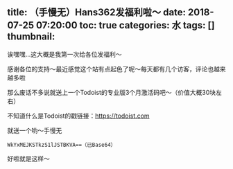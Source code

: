 title: （手慢无）Hans362发福利啦～
date: 2018-07-25 07:20:00
toc: true
categories: 水
tags: []
thumbnail: 
---
诶嘿嘿...这大概是我第一次给各位发福利～

感谢各位的支持～最近感觉这个站有点起色了呢～每天都有几个访客，评论也越来越多啦

那么废话不多说就送上一个Todoist的专业版3个月激活码吧～（价值大概30块左右）

不知道什么是Todoist的戳链接：https://todoist.com

就送一个哟～手慢无

    WkYxMEJKSTkzS1lJSTBKVA==（已Base64）

好啦就是这样～